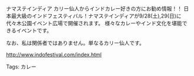 ナマステインディア
カリー仙人からインドカレー好きの方にお勧め情報！！
日本最大級のインドフェスティバル！ナマステインディアが9/28(土),29(日)に代々木公園イベント広場で開催されます。
様々なカレーやインド文化を堪能できるイベントです。

なお、私は関係者ではありません。単なるカリー仙人です。

http://www.indofestival.com/index.html

Tags:
  カレー